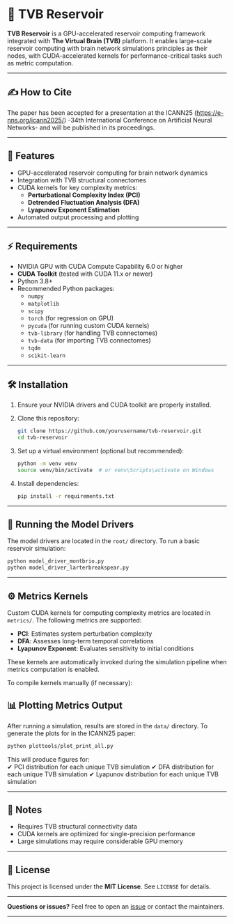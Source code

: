 
# 🧠 TVB Reservoir

**TVB Reservoir** is a GPU-accelerated reservoir computing framework integrated with **The Virtual Brain (TVB)** platform. 
It enables large-scale reservoir computing with brain network simulations principles as their nodes, 
with CUDA-accelerated kernels for performance-critical tasks such as metric computation.

---

## ✍️ How to Cite

The paper has been accepted for a presentation at the ICANN25 (https://e-nns.org/icann2025/) -34th International Conference on Artificial Neural Networks-
and will be published in its proceedings.

---

## 🚀 Features

- GPU-accelerated reservoir computing for brain network dynamics  
- Integration with TVB structural connectomes  
- CUDA kernels for key complexity metrics:  
  - **Perturbational Complexity Index (PCI)**  
  - **Detrended Fluctuation Analysis (DFA)**  
  - **Lyapunov Exponent Estimation**  
- Automated output processing and plotting  

---

## ⚡ Requirements

- NVIDIA GPU with CUDA Compute Capability 6.0 or higher  
- **CUDA Toolkit** (tested with CUDA 11.x or newer)  
- Python 3.8+  
- Recommended Python packages:  
  - `numpy`  
  - `matplotlib`  
  - `scipy`  
  - `torch` (for regression on GPU)  
  - `pycuda` (for running custom CUDA kernels)  
  - `tvb-library` (for handling TVB connectomes)  
  - `tvb-data` (for importing TVB connectomes)  
  - `tqdm` 
  - `scikit-learn` 

---

## 🛠 Installation

1. Ensure your NVIDIA drivers and CUDA toolkit are properly installed.  
2. Clone this repository:  

   ```bash
   git clone https://github.com/yourusername/tvb-reservoir.git
   cd tvb-reservoir
   ```  
3. Set up a virtual environment (optional but recommended):  

   ```bash
   python -m venv venv
   source venv/bin/activate  # or venv\Scripts\activate on Windows
   ```  
4. Install dependencies:  

   ```bash
   pip install -r requirements.txt
   ```  

---

## 🧩 Running the Model Drivers

The model drivers are located in the `root/` directory. To run a basic reservoir simulation:

```bash
python model_driver_montbrio.py 
python model_driver_larterbreakspear.py
```

---

## ⚙️ Metrics Kernels

Custom CUDA kernels for computing complexity metrics are located in `metrics/`. The following metrics are supported:

- **PCI**: Estimates system perturbation complexity  
- **DFA**: Assesses long-term temporal correlations  
- **Lyapunov Exponent**: Evaluates sensitivity to initial conditions  

These kernels are automatically invoked during the simulation pipeline when metrics computation is enabled.

To compile kernels manually (if necessary):

## 📊 Plotting Metrics Output

After running a simulation, results are stored in the `data/` directory. To generate the plots for in the ICANN25 paper:

```bash
python plottools/plot_print_all.py 
```

This will produce figures for:  
✔ PCI distribution for each unique TVB simulation
✔ DFA distribution for each unique TVB simulation
✔ Lyapunov distribution for each unique TVB simulation

---

## 📝 Notes

- Requires TVB structural connectivity data  
- CUDA kernels are optimized for single-precision performance  
- Large simulations may require considerable GPU memory  

---


## 🤝 License

This project is licensed under the **MIT License**. See `LICENSE` for details.

---

**Questions or issues?** Feel free to open an [issue](https://github.com/yourusername/tvb-reservoir/issues) or contact the maintainers.

---